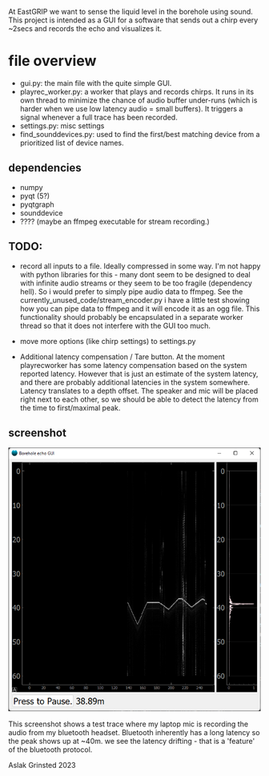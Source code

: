 
At EastGRIP we want to sense the liquid level in the borehole using sound. This project is intended as a GUI for a software that sends out a chirp every ~2secs and records the echo and visualizes it. 


# file overview

* gui.py: the main file with the quite simple GUI.
* playrec_worker.py: a worker that plays and records chirps. It runs in its own thread to minimize the chance of audio buffer under-runs (which is harder when we use low latency audio = small buffers). It triggers a signal whenever a full trace has been recorded.  
* settings.py: misc settings 
* find_sounddevices.py: used to find the first/best matching device from a prioritized list of device names. 



## dependencies
* numpy
* pyqt (5?)
* pyqtgraph
* sounddevice
* ???? (maybe an ffmpeg executable for stream recording.)



## TODO:

* record all inputs to a file. Ideally compressed in some way. I'm not happy with python libraries for this - many dont seem to be designed to deal with infinite audio streams or they seem to be too fragile (dependency hell). So i would prefer to simply pipe audio data to ffmpeg. See the currently_unused_code/stream_encoder.py i have a little test showing how you can pipe data to ffmpeg and it will encode it as an ogg file. This functionality should probably be encapsulated in a separate worker thread so that it does not interfere with the GUI too much. 
* move more options (like chirp settings) to settings.py
 
* Additional latency compensation / Tare button. At the moment playrecworker has some latency compensation based on the system reported latency. However that is just an estimate of the system latency, and there are probably additional latencies in the system somewhere. Latency translates to a depth offset. The speaker and mic will be placed right next to each other, so we should be able to detect the latency from the time to first/maximal peak. 




## screenshot
![Screenshot 2023-03-01](assets/screenshot_20230301.png)

This screenshot shows a test trace where my laptop mic is recording the audio from my bluetooth headset. Bluetooth inherently has a long latency so the peak shows up at ~40m. we see the latency drifting - that is a 'feature' of the bluetooth protocol. 



Aslak Grinsted 2023
